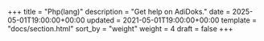 +++
title = "Php(lang)"
description = "Get help on AdiDoks."
date = 2025-05-01T19:00:00+00:00
updated = 2021-05-01T19:00:00+00:00
template = "docs/section.html"
sort_by = "weight"
weight = 4
draft = false
+++
